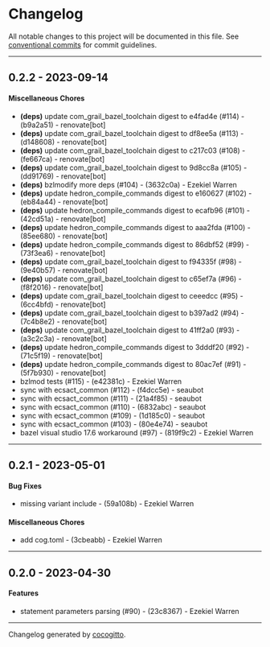 # Changelog
All notable changes to this project will be documented in this file. See [conventional commits](https://www.conventionalcommits.org/) for commit guidelines.

- - -
## 0.2.2 - 2023-09-14
#### Miscellaneous Chores
- **(deps)** update com_grail_bazel_toolchain digest to e4fad4e (#114) - (b9a2a51) - renovate[bot]
- **(deps)** update com_grail_bazel_toolchain digest to df8ee5a (#113) - (d148608) - renovate[bot]
- **(deps)** update com_grail_bazel_toolchain digest to c217c03 (#108) - (fe667ca) - renovate[bot]
- **(deps)** update com_grail_bazel_toolchain digest to 9d8cc8a (#105) - (dd91769) - renovate[bot]
- **(deps)** bzlmodify more deps (#104) - (3632c0a) - Ezekiel Warren
- **(deps)** update hedron_compile_commands digest to e160627 (#102) - (eb84a44) - renovate[bot]
- **(deps)** update hedron_compile_commands digest to ecafb96 (#101) - (42cd51a) - renovate[bot]
- **(deps)** update hedron_compile_commands digest to aaa2fda (#100) - (85ee680) - renovate[bot]
- **(deps)** update hedron_compile_commands digest to 86dbf52 (#99) - (73f3ea6) - renovate[bot]
- **(deps)** update com_grail_bazel_toolchain digest to f94335f (#98) - (9e40b57) - renovate[bot]
- **(deps)** update com_grail_bazel_toolchain digest to c65ef7a (#96) - (f8f2016) - renovate[bot]
- **(deps)** update com_grail_bazel_toolchain digest to ceeedcc (#95) - (6cc4bfd) - renovate[bot]
- **(deps)** update com_grail_bazel_toolchain digest to b397ad2 (#94) - (7c4b8e2) - renovate[bot]
- **(deps)** update com_grail_bazel_toolchain digest to 41ff2a0 (#93) - (a3c2c3a) - renovate[bot]
- **(deps)** update hedron_compile_commands digest to 3dddf20 (#92) - (71c5f19) - renovate[bot]
- **(deps)** update hedron_compile_commands digest to 80ac7ef (#91) - (5f7b930) - renovate[bot]
- bzlmod tests (#115) - (e42381c) - Ezekiel Warren
- sync with ecsact_common (#112) - (f4dcc5e) - seaubot
- sync with ecsact_common (#111) - (21a4f85) - seaubot
- sync with ecsact_common (#110) - (6832abc) - seaubot
- sync with ecsact_common (#109) - (1d185c0) - seaubot
- sync with ecsact_common (#103) - (80e4e74) - seaubot
- bazel visual studio 17.6 workaround (#97) - (819f9c2) - Ezekiel Warren

- - -

## 0.2.1 - 2023-05-01
#### Bug Fixes
- missing variant include - (59a108b) - Ezekiel Warren
#### Miscellaneous Chores
- add cog.toml - (3cbeabb) - Ezekiel Warren

- - -

## 0.2.0 - 2023-04-30
#### Features
- statement parameters parsing (#90) - (23c8367) - Ezekiel Warren

- - -

Changelog generated by [cocogitto](https://github.com/cocogitto/cocogitto).